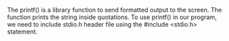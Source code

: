 The printf() is a library function to send formatted output to the screen.
 The function prints the string inside quotations. To use printf() in our program,
 we need to include stdio.h header file using the #include <stdio.h> statement.
